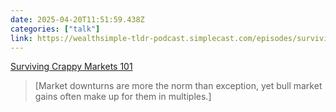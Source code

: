 ```yaml
---
date: 2025-04-20T11:51:59.438Z
categories: ["talk"]
link: https://wealthsimple-tldr-podcast.simplecast.com/episodes/surviving-crappy-markets-101
---
```

[Surviving Crappy Markets 101](https://wealthsimple-tldr-podcast.simplecast.com/episodes/surviving-crappy-markets-101)

> [Market downturns are more the norm than exception, yet bull market gains often make up for them in multiples.]
